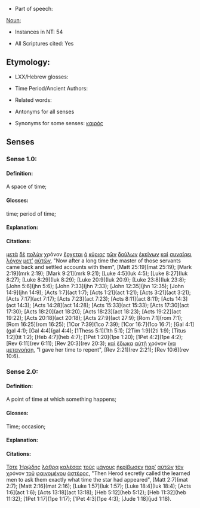 * Part of speech: 

[Noun](http://ugg.readthedocs.io/en/latest/noun.html); 

* Instances in NT: 54

* All Scriptures cited: Yes

## Etymology: 

* LXX/Hebrew glosses: 

* Time Period/Ancient Authors: 

* Related words: 

* Antonyms for all senses

* Synonyms for some senses: [καιρός](../G25400/01.md) 

## Senses 

### Sense 1.0: 

#### Definition: 

A space of time;

#### Glosses: 

time; period of time;

#### Explanation: 

#### Citations: 

[μετὰ](../G33260/01.md) [δὲ](../G11610/01.md) [πολὺν](../G41830/01.md) χρόνον [ἔρχεται](../G20640/01.md) [ὁ](../G35880/01.md) [κύριος](../G29620/01.md) [τῶν](../G35880/01.md) [δούλων](../G14010/01.md) [ἐκείνων](../G15650/01.md) [καὶ](../G25320/01.md) [συναίρει](../G48680/01.md) [λόγον](../G30560/01.md) [μετ’](../G33260/01.md) [αὐτῶν](../G08460/01.md), "Now after a long time the master of those servants came back and settled accounts with them", [Matt 25:19](mat 25:19); [Mark 2:19](mrk 2:19); [Mark 9:21](mrk 9:21); [Luke 4:5](luk 4:5); [Luke 8:27](luk 8:27); [Luke 8:29](luk 8:29); [Luke 20:9](luk 20:9); [Luke 23:8](luk 23:8); [John 5:6](jhn 5:6); [John 7:33](jhn 7:33); [John 12:35](jhn 12:35); [John 14:9](jhn 14:9); [Acts 1:7](act 1:7); [Acts 1:21](act 1:21); [Acts 3:21](act 3:21); [Acts 7:17](act 7:17); [Acts 7:23](act 7:23); [Acts 8:11](act 8:11); [Acts 14:3](act 14:3); [Acts 14:28](act 14:28); [Acts 15:33](act 15:33); [Acts 17:30](act 17:30); [Acts 18:20](act 18:20); [Acts 18:23](act 18:23); [Acts 19:22](act 19:22); [Acts 20:18](act 20:18); [Acts 27:9](act 27:9); [Rom 7:1](rom 7:1); [Rom 16:25](rom 16:25); [1Cor 7:39](1co 7:39); [1Cor 16:7](1co 16:7); [Gal 4:1](gal 4:1); [Gal 4:4](gal 4:4); [1Thess 5:1](1th 5:1); [2Tim 1:9](2ti 1:9); [Titus 1:2](tit 1:2); [Heb 4:7](heb 4:7); [1Pet 1:20](1pe 1:20); [1Pet 4:2](1pe 4:2); [Rev 6:11](rev 6:11);  [Rev 20:3](rev 20:3);  [καὶ](../G25320/01.md) [ἔδωκα](../G13250/01.md) [αὐτῇ](../G08460/01.md) χρόνον [ἵνα](../G24430/01.md) [μετανοήσῃ](../G33400/01.md), "I gave her time to repent", [Rev 2:21](rev 2:21); [Rev 10:6](rev 10:6).

### Sense 2.0: 

#### Definition: 

A point of time at which something happens;

#### Glosses: 

Time; occasion;

#### Explanation: 

#### Citations: 

[Τότε](../G51190/01.md) [Ἡρῴδης](../G22640/01.md) [λάθρᾳ](../G29770/01.md) [καλέσας](../G25640/01.md) [τοὺς](../G35880/01.md) [μάγους](../G30970/01.md) [ἠκρίβωσεν](../G01980/01.md) [παρ’](../G38440/01.md) [αὐτῶν](../G08460/01.md) [τὸν](../G35880/01.md) χρόνον [τοῦ](../G35880/01.md) [φαινομένου](../G53160/01.md) [ἀστέρος](../G07920/01.md), "Then Herod secretly called the learned men to ask them exactly what time the star had appeared", [Matt 2:7](mat 2:7); [Matt 2:16](mat 2:16); [Luke 1:57](luk 1:57); [Luke 18:4](luk 18:4); [Acts 1:6](act 1:6); [Acts 13:18](act 13:18); [Heb 5:12](heb 5:12); [Heb 11:32](heb 11:32); [1Pet 1:17](1pe 1:17); [1Pet 4:3](1pe 4:3); [Jude 1:18](jud 1:18).

